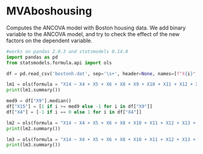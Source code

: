 # MVAboshousing
Computes the ANCOVA model with Boston housing data. We add binary variable to the ANCOVA model, and try to check the effect of the new factors on the dependent variable.

```python
#works on pandas 2.0.3 and statsmodels 0.14.0
import pandas as pd
from statsmodels.formula.api import ols

df = pd.read_csv('bostonh.dat', sep='\s+', header=None, names=[f"X{i}" for i in range(1, 15)])

lm1 = ols(formula = "X14 ~ X4 + X5 + X6 + X8 + X9 + X10 + X11 + X12 + X13", data = df).fit()
print(lm1.summary())

med9 = df["X9"].median()
df["X15"] = [1 if i >= med9 else -1 for i in df["X9"]]
df["X4"] = [-1 if i == 0 else 1 for i in df["X4"]]

lm2 = ols(formula = "X14 ~ X4 + X5 + X6 + X8 + X10 + X11 + X12 + X13 + X15", data = df).fit()
print(lm2.summary())

lm3 = ols(formula = "X14 ~ X4 + X5 + X6 + X8 + X10 + X11 + X12 + X13 + X15 + X4*X12 + X4*X15", data = df).fit()
print(lm3.summary())
```
